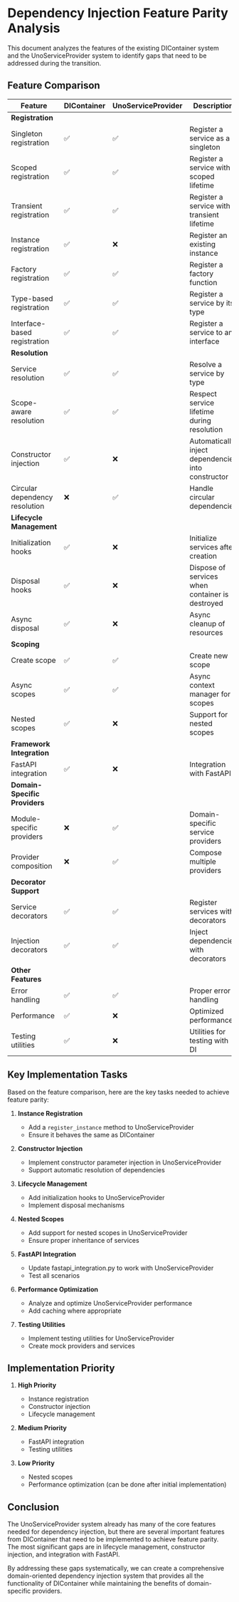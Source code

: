 # Dependency Injection Feature Parity Analysis

This document analyzes the features of the existing DIContainer system and the UnoServiceProvider system to identify gaps that need to be addressed during the transition.

## Feature Comparison

| Feature | DIContainer | UnoServiceProvider | Description | Implementation Plan |
|---------|------------|-------------------|-------------|---------------------|
| **Registration** |
| Singleton registration | ✅ | ✅ | Register a service as a singleton | Already implemented in both systems |
| Scoped registration | ✅ | ✅ | Register a service with scoped lifetime | Already implemented in both systems |
| Transient registration | ✅ | ✅ | Register a service with transient lifetime | Already implemented in both systems |
| Instance registration | ✅ | ❌ | Register an existing instance | Need to add `register_instance` method to UnoServiceProvider |
| Factory registration | ✅ | ✅ | Register a factory function | Supported through lambda in register method |
| Type-based registration | ✅ | ✅ | Register a service by its type | Both systems support this |
| Interface-based registration | ✅ | ✅ | Register a service to an interface | Both systems support this |
| **Resolution** |
| Service resolution | ✅ | ✅ | Resolve a service by type | Both systems support get_service |
| Scope-aware resolution | ✅ | ✅ | Respect service lifetime during resolution | Both systems handle this correctly |
| Constructor injection | ✅ | ❌ | Automatically inject dependencies into constructor | Need to implement in UnoServiceProvider |
| Circular dependency resolution | ❌ | ✅ | Handle circular dependencies | UnoServiceProvider has add_container_configured_callback |
| **Lifecycle Management** |
| Initialization hooks | ✅ | ❌ | Initialize services after creation | Need to implement in UnoServiceProvider |
| Disposal hooks | ✅ | ❌ | Dispose of services when container is destroyed | Need to implement in UnoServiceProvider |
| Async disposal | ✅ | ❌ | Async cleanup of resources | Need to implement in UnoServiceProvider |
| **Scoping** |
| Create scope | ✅ | ✅ | Create new scope | Both systems support this |
| Async scopes | ✅ | ✅ | Async context manager for scopes | Both systems support this |
| Nested scopes | ✅ | ❌ | Support for nested scopes | Need to implement in UnoServiceProvider |
| **Framework Integration** |
| FastAPI integration | ✅ | ❌ | Integration with FastAPI | Need to update fastapi_integration.py |
| **Domain-Specific Providers** |
| Module-specific providers | ❌ | ✅ | Domain-specific service providers | UnoServiceProvider's main advantage |
| Provider composition | ❌ | ✅ | Compose multiple providers | register_extension method in UnoServiceProvider |
| **Decorator Support** |
| Service decorators | ✅ | ✅ | Register services with decorators | Both systems support this |
| Injection decorators | ✅ | ✅ | Inject dependencies with decorators | Both systems support this |
| **Other Features** |
| Error handling | ✅ | ✅ | Proper error handling | Both systems handle errors appropriately |
| Performance | ✅ | ❌ | Optimized performance | Need to optimize UnoServiceProvider |
| Testing utilities | ✅ | ❌ | Utilities for testing with DI | Need to implement in UnoServiceProvider |

## Key Implementation Tasks

Based on the feature comparison, here are the key tasks needed to achieve feature parity:

1. **Instance Registration**
   - Add a `register_instance` method to UnoServiceProvider
   - Ensure it behaves the same as DIContainer

2. **Constructor Injection**
   - Implement constructor parameter injection in UnoServiceProvider
   - Support automatic resolution of dependencies

3. **Lifecycle Management**
   - Add initialization hooks to UnoServiceProvider
   - Implement disposal mechanisms

4. **Nested Scopes**
   - Add support for nested scopes in UnoServiceProvider
   - Ensure proper inheritance of services

5. **FastAPI Integration**
   - Update fastapi_integration.py to work with UnoServiceProvider
   - Test all scenarios

6. **Performance Optimization**
   - Analyze and optimize UnoServiceProvider performance
   - Add caching where appropriate

7. **Testing Utilities**
   - Implement testing utilities for UnoServiceProvider
   - Create mock providers and services

## Implementation Priority

1. **High Priority**
   - Instance registration
   - Constructor injection
   - Lifecycle management

2. **Medium Priority**
   - FastAPI integration
   - Testing utilities

3. **Low Priority**
   - Nested scopes
   - Performance optimization (can be done after initial implementation)

## Conclusion

The UnoServiceProvider system already has many of the core features needed for dependency injection, but there are several important features from DIContainer that need to be implemented to achieve feature parity. The most significant gaps are in lifecycle management, constructor injection, and integration with FastAPI.

By addressing these gaps systematically, we can create a comprehensive domain-oriented dependency injection system that provides all the functionality of DIContainer while maintaining the benefits of domain-specific providers.